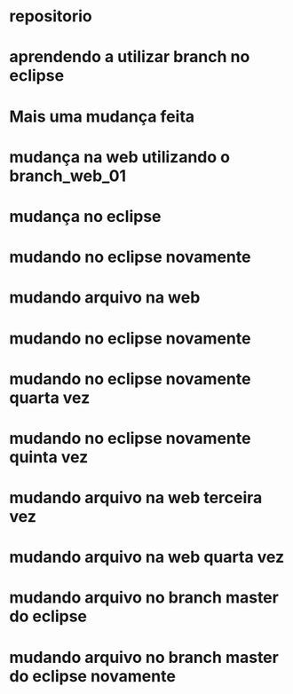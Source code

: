 # repositorio
# aprendendo a utilizar branch no eclipse
# Mais uma mudança feita
# mudança na web utilizando o branch_web_01
# mudança no eclipse
# mudando no eclipse novamente
# mudando arquivo na web
# mudando no eclipse novamente
# mudando no eclipse novamente quarta vez
# mudando no eclipse novamente quinta vez
# mudando arquivo na web terceira vez
# mudando arquivo na web quarta vez
# mudando arquivo no branch master do eclipse
# mudando arquivo no branch master do eclipse novamente
